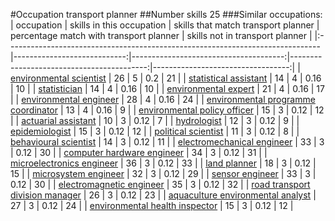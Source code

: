#Occupation transport planner
##Number skills 25
###Similar occupations:
| occupation                                                                    |   skills in this occupation |   skills that match transport planner |   percentage match with transport planner |   skills not in transport planner |
|:------------------------------------------------------------------------------|----------------------------:|--------------------------------------:|------------------------------------------:|----------------------------------:|
| [environmental scientist](environmental_scientist.md)                         |                          26 |                                     5 |                                      0.2  |                                21 |
| [statistical assistant](statistical_assistant.md)                             |                          14 |                                     4 |                                      0.16 |                                10 |
| [statistician](statistician.md)                                               |                          14 |                                     4 |                                      0.16 |                                10 |
| [environmental expert](environmental_expert.md)                               |                          21 |                                     4 |                                      0.16 |                                17 |
| [environmental engineer](environmental_engineer.md)                           |                          28 |                                     4 |                                      0.16 |                                24 |
| [environmental programme coordinator](environmental_programme_coordinator.md) |                          13 |                                     4 |                                      0.16 |                                 9 |
| [environmental policy officer](environmental_policy_officer.md)               |                          15 |                                     3 |                                      0.12 |                                12 |
| [actuarial assistant](actuarial_assistant.md)                                 |                          10 |                                     3 |                                      0.12 |                                 7 |
| [hydrologist](hydrologist.md)                                                 |                          12 |                                     3 |                                      0.12 |                                 9 |
| [epidemiologist](epidemiologist.md)                                           |                          15 |                                     3 |                                      0.12 |                                12 |
| [political scientist](political_scientist.md)                                 |                          11 |                                     3 |                                      0.12 |                                 8 |
| [behavioural scientist](behavioural_scientist.md)                             |                          14 |                                     3 |                                      0.12 |                                11 |
| [electromechanical engineer](electromechanical_engineer.md)                   |                          33 |                                     3 |                                      0.12 |                                30 |
| [computer hardware engineer](computer_hardware_engineer.md)                   |                          34 |                                     3 |                                      0.12 |                                31 |
| [microelectronics engineer](microelectronics_engineer.md)                     |                          36 |                                     3 |                                      0.12 |                                33 |
| [land planner](land_planner.md)                                               |                          18 |                                     3 |                                      0.12 |                                15 |
| [microsystem engineer](microsystem_engineer.md)                               |                          32 |                                     3 |                                      0.12 |                                29 |
| [sensor engineer](sensor_engineer.md)                                         |                          33 |                                     3 |                                      0.12 |                                30 |
| [electromagnetic engineer](electromagnetic_engineer.md)                       |                          35 |                                     3 |                                      0.12 |                                32 |
| [road transport division manager](road_transport_division_manager.md)         |                          26 |                                     3 |                                      0.12 |                                23 |
| [aquaculture environmental analyst](aquaculture_environmental_analyst.md)     |                          27 |                                     3 |                                      0.12 |                                24 |
| [environmental health inspector](environmental_health_inspector.md)           |                          15 |                                     3 |                                      0.12 |                                12 |
